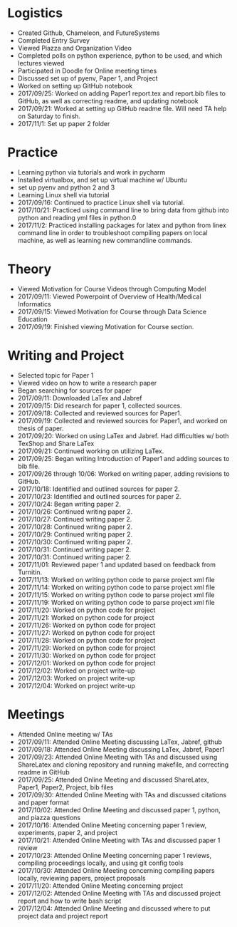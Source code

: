   
# Logistics
* Created Github, Chameleon, and FutureSystems
* Completed Entry Survey     
* Viewed Piazza and Organization Video
* Completed polls on python experience, python to be used, and which lectures viewed
* Participated in Doodle for Online meeting times
* Discussed set up of pyenv, Paper 1, and Project
* Worked on setting up GitHub notebook
* 2017/09/25: Worked on adding Paper1 report.tex and report.bib files to GitHub, as well as correcting readme, and updating notebook
* 2017/09/21: Worked at setting up GitHub readme file. Will need TA help on Saturday to finish.
* 2017/11/1: Set up paper 2 folder
# Practice
* Learning python via tutorials and work in pycharm
* Installed virtualbox, and set up virtual machine w/ Ubuntu
* set up pyenv and python 2 and 3
* Learning Linux shell via tutorial
* 2017/09/16: Continued to practice Linux shell via tutorial.
* 2017/10/21: Practiced using command line to bring data from github into python and reading yml files in python.0
* 2017/11/2:  Practiced installing packages for latex and python from linex command line in order to troubleshoot compiling papers on local machine, as well as learning new commandline commands. 
# Theory
* Viewed Motivation for Course Videos through Computing Model
* 2017/09/11: Viewed Powerpoint of Overview of Health/Medical Informatics
* 2017/09/15: Viewed Motivation for Course through Data Science Education
* 2017/09/19: Finished viewing Motivation for Course section.
# Writing and Project
* Selected topic for Paper 1
* Viewed video on how to write a research paper
* Began searching for sources for paper
* 2017/09/11: Downloaded LaTex and Jabref
* 2017/09/15: Did research for paper 1, collected sources.
* 2017/09/18: Collected and reviewed sources for Paper1.
* 2017/09/19: Collected and reviewed sources for Paper1, and worked on thesis of paper.
* 2017/09/20: Worked on using LaTex and Jabref. Had difficulties w/ both TexShop and Share LaTex
* 2017/09/21: Continued working on utilizing LaTex.
* 2017/09/25: Began writing Introduction of Paper1 and adding sources to bib file.
* 2017/09/26 through 10/06: Worked on writing paper, adding revisions to GitHub.
* 2017/10/18: Identified and outlined sources for paper 2.
* 2017/10/23: Identified and outlined sources for paper 2.
* 2017/10/24: Began writing paper 2.
* 2017/10/26: Continued writing paper 2.
* 2017/10/27: Continued writing paper 2.
* 2017/10/28: Continued writing paper 2. 
* 2017/10/29: Continued writing paper 2.
* 2017/10/30: Continued writing paper 2.
* 2017/10/31: Continued writing paper 2.
* 2017/10/31: Continued writing paper 2.
* 2017/11/01: Reviewed paper 1 and updated based on feedback from Turnitin.
* 2017/11/13: Worked on writing python code to parse project xml file
* 2017/11/14: Worked on writing python code to parse project xml file
* 2017/11/15: Worked on writing python code to parse project xml file
* 2017/11/19: Worked on writing python code to parse project xml file
* 2017/11/20: Worked on python code for project
* 2017/11/21: Worked on python code for project
* 2017/11/26: Worked on python code for project
* 2017/11/27: Worked on python code for project
* 2017/11/28: Worked on python code for project
* 2017/11/29: Worked on python code for project
* 2017/11/30: Worked on python code for project
* 2017/12/01: Worked on python code for project
* 2017/12/02: Worked on project write-up
* 2017/12/03: Worked on project write-up
* 2017/12/04: Worked on project write-up
# Meetings
* Attended Online meeting w/ TAs
* 2017/09/11: Attended Online Meeting discussing LaTex, Jabref, github
* 2017/09/18: Attended Online Meeting discussing LaTex, Jabref, Paper1 
* 2017/09/23: Attended Online Meeting with TAs and discussed using ShareLatex and cloning repository and running makefile, and correcting readme in GitHub
* 2017/09/25: Attended Online Meeting and discussed ShareLatex, Paper1, Paper2, Project, bib files
* 2017/09/30: Attended Online Meeting with TAs and discussed citations and paper format
* 2017/10/02: Attended Online Meeting and discussed paper 1, python, and piazza questions
* 2017/10/16: Attended Online Meeting concerning paper 1 review, experiments, paper 2, and project
* 2017/10/21: Attended Online Meeting with TAs and discussed paper 1 review
* 2017/10/23: Attended Online Meeting concerning paper 1 reviews, compiling proceedings locally, and using git config tools
* 2017/10/30: Attended Online Meeting concerning compiling papers locally, reviewing papers, project proposals
* 2017/11/20: Attended Online Meeting concerning project
* 2017/12/02: Attended Online Meeting with TAs and discussed project report and how to write bash script
* 2017/12/04: Attended Online Meeting and discussed where to put project data and project report
